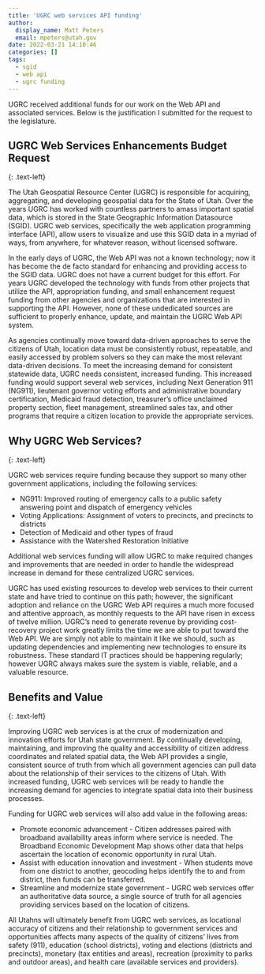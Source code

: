 ```yaml
---
title: 'UGRC web services API funding'
author:
  display_name: Matt Peters
  email: mpeters@utah.gov
date: 2022-03-21 14:10:46
categories: []
tags:
  - sgid
  - web api
  - ugrc funding
---
```


UGRC received additional funds for our work on the Web API and associated services. Below is the justification I submitted for the request to the legislature.

## UGRC Web Services Enhancements Budget Request
{: .text-left}

The Utah Geospatial Resource Center (UGRC) is responsible for acquiring, aggregating, and developing geospatial data for the State of Utah. Over the years UGRC has worked with countless partners to amass important spatial data, which is stored in the State Geographic Information Datasource (SGID). UGRC web services, specifically the web application programming interface (API), allow users to visualize and use this SGID data in a myriad of ways, from anywhere, for whatever reason, without licensed software. 

In the early days of UGRC, the Web API was not a known technology; now it has become the de facto standard for enhancing and providing access to the SGID data. UGRC does not have a current budget for this effort. For years UGRC developed the technology with funds from other projects that utilize the API, appropriation funding, and small enhancement request funding from other agencies and organizations that are interested in supporting the API. However, none of these undedicated sources are sufficient to properly enhance, update, and maintain the UGRC Web API system.

As agencies continually move toward data-driven approaches to serve the citizens of Utah, location data must be consistently robust, repeatable, and easily accessed by problem solvers so they can make the most relevant data-driven decisions. To meet the increasing demand for consistent statewide data, UGRC needs consistent, increased funding. This increased funding would support several web services, including Next Generation 911 (NG911), lieutenant governor voting efforts and administrative boundary certification, Medicaid fraud detection, treasurer’s office unclaimed property section, fleet management, streamlined sales tax, and other programs that require a citizen location to provide the appropriate services.

## Why UGRC Web Services?
{: .text-left}

UGRC web services require funding because they support so many other government applications, including the following services:

- NG911: Improved routing of emergency calls to a public safety answering point and dispatch of emergency vehicles
- Voting Applications: Assignment of voters to precincts, and precincts to districts 
- Detection of Medicaid and other types of fraud
- Assistance with the Watershed Restoration Initiative 

Additional web services funding will allow UGRC to make required changes and improvements that are needed in order to handle the widespread increase in demand for these centralized UGRC services. 

UGRC has used existing resources to develop web services to their current state and have tried to continue on this path; however, the significant adoption and reliance on the UGRC Web API requires a much more focused and attentive approach, as monthly requests to the API have risen in excess of twelve million. UGRC’s need to generate revenue by providing cost-recovery project work greatly limits the time we are able to put toward the Web API. We are simply not able to maintain it like we should, such as updating dependencies and implementing new technologies to ensure its robustness. These standard IT practices should be happening regularly; however UGRC always makes sure the system is viable, reliable, and a valuable resource.

## Benefits and Value
{: .text-left}

Improving UGRC web services is at the crux of modernization and innovation efforts for Utah state government. By continually developing, maintaining, and improving the quality and accessibility of citizen address coordinates and related spatial data, the Web API provides a single, consistent source of truth from which all government agencies can pull data about the relationship of their services to the citizens of Utah. With increased funding, UGRC web services will be ready to handle the increasing demand for agencies to integrate spatial data into their business processes. 

Funding for UGRC web services will also add value in the following areas: 

- Promote economic advancement - Citizen addresses paired with broadband availability areas inform where service is needed. The Broadband Economic Development Map shows other data that helps ascertain the location of economic opportunity in rural Utah.
- Assist with education innovation and investment - When students move from one district to another, geocoding helps identify the to and from district, then funds can be transferred.
- Streamline and modernize state government - UGRC web services offer an authoritative data source, a single source of truth for all agencies providing services based on the location of citizens.

All Utahns will ultimately benefit from UGRC web services, as locational accuracy of citizens and their relationship to government services and opportunities affects many aspects of the quality of citizens’ lives from safety (911), education (school districts), voting and elections (districts and precincts), monetary (tax entities and areas), recreation (proximity to parks and outdoor areas), and health care (available services and providers).  
